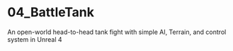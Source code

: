 # 04_BattleTank
An open-world head-to-head tank fight with simple AI, Terrain, and control system in Unreal 4
